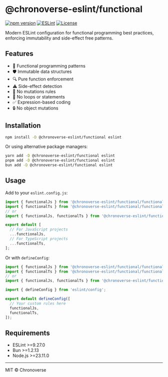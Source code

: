 # @chronoverse-eslint/functional

[![npm version](https://img.shields.io/npm/v/@chronoverse-eslint/functional.svg)](https://www.npmjs.com/package/@chronoverse-eslint/functional)
[![ESLint](https://img.shields.io/badge/ESLint-v9.26.0-4B32C3.svg)](https://eslint.org)
[![License](https://img.shields.io/badge/license-MIT-4B32C3.svg)](LICENSE)

Modern ESLint configuration for functional programming best practices, enforcing immutability and side-effect free patterns.

## Features

- 🧩 Functional programming patterns
- 🛡️ Immutable data structures
- 🔍 Pure function enforcement
- ⚠️ Side-effect detection
- 🔄 No mutations rules
- 🚫 No loops or statements
- ✅ Expression-based coding
- 🔒 No object mutations

## Installation

```bash
npm install -D @chronoverse-eslint/functional eslint
```

Or using alternative package managers:

```bash
yarn add -D @chronoverse-eslint/functional eslint
pnpm add -D @chronoverse-eslint/functional eslint
bun add -D @chronoverse-eslint/functional eslint
```

## Usage

Add to your `eslint.config.js`:

```javascript
import { functionalJs } from '@chronoverse-eslint/functional/functional-js';
import { functionalTs } from '@chronoverse-eslint/functional/functional-ts';
// or
import { functionalJs, functionalTs } from '@chronoverse-eslint/functional';

export default [
  // For JavaScript projects
  ...functionalJs,
  // For TypeScript projects
  ...functionalTs,
];
```

Or with `defineConfig`:

```javascript
import { functionalJs } from '@chronoverse-eslint/functional/functional-js';
import { functionalTs } from '@chronoverse-eslint/functional/functional-ts';
// or
import { functionalJs, functionalTs } from '@chronoverse-eslint/functional';

import { defineConfig } from 'eslint/config';

export default defineConfig([
  // Your custom rules here
  functionalJs,
  functionalTs,
]);
```

## Requirements

- ESLint >=9.27.0
- Bun >=1.2.13
- Node.js >=23.11.0

---

MIT © Chronoverse
